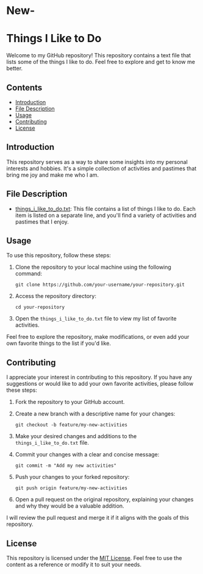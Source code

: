 # New-
# Things I Like to Do

Welcome to my GitHub repository! This repository contains a text file that lists some of the things I like to do. Feel free to explore and get to know me better.

## Contents

- [Introduction](#introduction)
- [File Description](#file-description)
- [Usage](#usage)
- [Contributing](#contributing)
- [License](#license)

## Introduction

This repository serves as a way to share some insights into my personal interests and hobbies. It's a simple collection of activities and pastimes that bring me joy and make me who I am.

## File Description

- [things_i_like_to_do.txt](things_i_like_to_do.txt): This file contains a list of things I like to do. Each item is listed on a separate line, and you'll find a variety of activities and pastimes that I enjoy.

## Usage

To use this repository, follow these steps:

1. Clone the repository to your local machine using the following command:
   ```
   git clone https://github.com/your-username/your-repository.git
   ```

2. Access the repository directory:
   ```
   cd your-repository
   ```

3. Open the `things_i_like_to_do.txt` file to view my list of favorite activities.

Feel free to explore the repository, make modifications, or even add your own favorite things to the list if you'd like.

## Contributing

I appreciate your interest in contributing to this repository. If you have any suggestions or would like to add your own favorite activities, please follow these steps:

1. Fork the repository to your GitHub account.

2. Create a new branch with a descriptive name for your changes:
   ```
   git checkout -b feature/my-new-activities
   ```

3. Make your desired changes and additions to the `things_i_like_to_do.txt` file.

4. Commit your changes with a clear and concise message:
   ```
   git commit -m "Add my new activities"
   ```

5. Push your changes to your forked repository:
   ```
   git push origin feature/my-new-activities
   ```

6. Open a pull request on the original repository, explaining your changes and why they would be a valuable addition.

I will review the pull request and merge it if it aligns with the goals of this repository.

## License

This repository is licensed under the [MIT License](LICENSE). Feel free to use the content as a reference or modify it to suit your needs.
